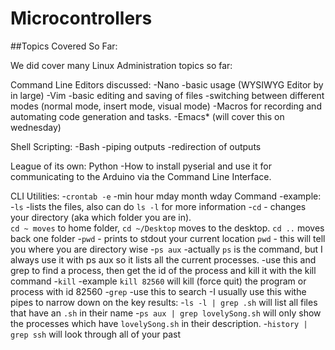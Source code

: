 Microcontrollers
================



##Topics Covered So Far:


We did cover many Linux Administration topics so far:


Command Line Editors discussed:
-Nano
  -basic usage (WYSIWYG Editor by in large)
-Vim
  -basic editing and saving of files
  -switching between different modes (normal mode, insert mode, visual mode)
  -Macros for recording and automating code generation and tasks.
-Emacs* (will cover this on wednesday)

Shell Scripting:
-Bash
  -piping outputs
  -redirection of outputs


League of its own: Python
-How to install pyserial and use it for communicating to the Arduino via the Command Line Interface.

CLI Utilities: 
  -`crontab -e`
     -min hour mday month wday Command
     -example:  
  -`ls`
    -lists the files, also can do `ls -l` for more information
  -`cd`
    - changes your directory (aka which folder you are in).  
        `cd ~ moves` to home folder, 
        `cd ~/Desktop` moves to the desktop.
        `cd ..` moves back one folder
  -`pwd` 
    - prints to stdout your current location
        `pwd`
    - this will tell you where you are directory wise
  -`ps aux` 
    -actually `ps` is the command, but I always use it with ps aux so it lists all the current processes.
    -use this and grep to find a process, then get the id of the process and kill it with the kill command
  -`kill`
    -example `kill 82560` will kill (force quit) the program or process with id 82560
  -`grep` 
    -use this to search
    -I usually use this withe pipes to narrow down on the key results:
      -`ls -l | grep .sh` will list all files that have an `.sh`   in their name
      -`ps aux | grep lovelySong.sh`  will only show the processes which have `lovelySong.sh` in their description.
      -`history | grep ssh` will look through all of your past


